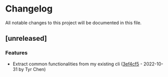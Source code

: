 # Changelog

All notable changes to this project will be documented in this file.

## [unreleased]

### Features

- Extract common functionalities from my existing cli ([3ef4cf5](3ef4cf5f02e8980740ffa2b9e6cd3c89df29f63d) - 2022-10-31 by Tyr Chen)

<!-- generated by git-cliff -->
